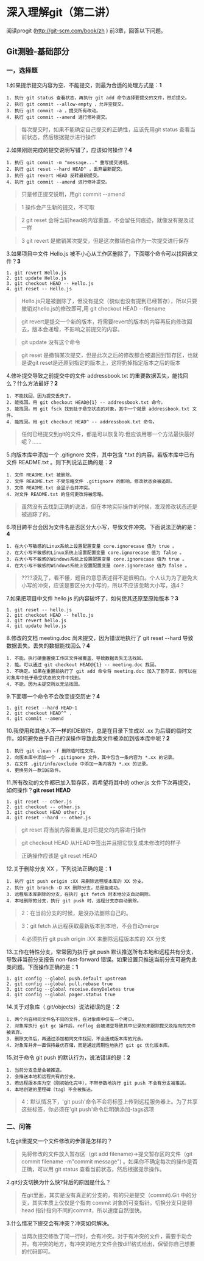 # 深入理解git（第二讲）
阅读progit (http://git-scm.com/book/zh ) 前3章，回答以下问题。
## Git测验-基础部分

### 一，选择题

1.如果提示提交内容为空、不能提交，则最为合适的处理方式是：**1**

	1. 执行 git status 查看状态，再执行 git add 命令选择要提交的文件，然后提交。
	2. 执行 git commit --allow-empty ，允许空提交。
	3. 执行 git commit -a ，提交所有改动。
	4. 执行 git commit --amend 进行修补提交。

	
> 每次提交时，如果不能确定自己提交的正确性，应该先用git status 查看当前状态，然后根据提示进行操作

2.如果刚刚完成的提交说明写错了，应该如何操作？**4**

	1. 执行 git commit -m "message..." 重写提交说明。
	2. 执行 git reset --hard HEAD^ ，丢弃最新提交。
	3. 执行 git revert HEAD 反转最新提交。
	4. 执行 git commit --amend 进行修补提交。

> 只是修正提交说明，用git commit --amend

> 1 操作会产生新的提交，不可取 

> 2 git reset 会将当前head的内容重置，不会留任何痕迹，就像没有提及过一样

> 3 git revert 是撤销某次提交，但是这次撤销也会作为一次提交进行保存

3.如果项目中文件 Hello.js 被不小心从工作区删除了，下面哪个命令可以找回该文件？**3**

    1. git revert Hello.js
    2. git update Hello.js
    3. git checkout HEAD -- Hello.js
    4. git reset -- Hello.js

> Hello.js只是被删除了，但没有提交（貌似也没有提到已经暂存），所以只要撤销对hello.js的修改即可,用 git checkout HEAD --filename 

> git revert是提交一个新的版本，将需要revert的版本的内容再反向修改回去，版本会递增，不影响之前提交的内容。

> git update 没有这个命令

> git reset 是撤销某次提交，但是此次之后的修改都会被退回到暂存区，也就是说git reset是还原到指定的版本上，这将扔掉指定版本之后的版本

4.修补提交导致之前提交中的文件 addressbook.txt 的重要数据丢失，能找回么？什么方法最好？**2**

    1. 不能找回，因为提交丢失了。
    2. 能找回。用 git checkout HEAD@{1} -- addressbook.txt 命令。
    3. 能找回。用 git fsck 找到处于悬空状态的对象，其中一个就是 addressbook.txt 文件。
    4. 能找回。用 git checkout HEAD^ -- addressbook.txt 命令。

> 任何已经提交到git的文件，都是可以恢复的.但应该用哪一个方法最快最好呢？……

5.向版本库中添加一个 .gitignore 文件，其中包含 *.txt 的内容。若版本库中已有文件 README.txt 。则下列说法正确的是：**2**

    1. 文件 README.txt 被删除。
    2. 文件 README.txt 不受忽略文件 .gitignore 的影响，修改状态会被追踪。
    3. 文件 README.txt 会显示合并冲突。
    4. 对文件 README.txt 的任何更改将被忽略。

> 虽然没有去找到正确的说法，但在本地实际操作的时候，发现修改状态还是被追踪了的。

6.项目跨平台会因为文件名是否区分大小写，导致文件冲突。下面说法正确的是： **4**

    1. 在大小写敏感的Linux系统上设置配置变量 core.ignorecase 值为 true 。
    2. 在大小写不敏感的Linux系统上设置配置变量 core.ignorecase 值为 false 。
    3. 在大小写不敏感的Windows系统上设置配置变量 core.ignorecase 值为 true 。
    4. 在大小写不敏感的Windows系统上设置配置变量 core.ignorecase 值为 false 。

> ????凌乱了，看不懂，题目的意思表述得不是很明白。个人认为为了避免大小写的冲突，应该是要区分大小写的，所以不应该忽略大小写，选4？

7.如果把项目中文件 hello.js 的内容破坏了，如何使其还原至原始版本？**3**

    1. git reset -- hello.js
    2. git checkout HEAD -- hello.js
    3. git revert hello.js
    4. git update hello.js
    
8.修改的文档 meeting.doc 尚未提交，因为错误地执行了 git reset --hard 导致数据丢失。丢失的数据能找回么？**4**

    1. 不能。执行硬重置使工作区文件被覆盖，导致数据丢失无法找回。
    2. 能。可以通过 git checkout HEAD@{1} -- meeting.doc 找回。
    3. 不确定。如果在重置前执行了 git add 命令将 meeting.doc 加入了暂存区，则可以在对象库中处于悬空状态的文件中找到。
    4. 不能。因为未提交所以无法找回。

9.下面哪一个命令不会改变提交历史？**4**

	1. git reset --hard HEAD~1
	2. git checkout HEAD^^ .
	4. git commit --amend

10.我使用和其他人不一样的IDE软件，总是在目录下生成以 .xx 为后缀的临时文件。如何避免由于自己的误操作导致此类文件被添加到版本库中呢？**2**

	1. 执行 git clean -f 删除临时性文件。
	2. 向版本库中添加一个 .gitignore 文件，其中包含一条内容为 *.xx 的记录。
	3. 在文件 .git/info/exclude 中添加一条内容为 *.xx 的记录。
	4. 更换另外一款IDE软件。

11.所有改动的文件都已加入暂存区，若希望将其中的 other.js 文件下次再提交，如何操作？**git reset HEAD <file>**

	1. git reset -- other.js
	2. git checkout -- other.js
	3. git checkout HEAD other.js
	4. git reset --hard -- other.js

> git reset 将当前内容重置,是对已提交的内容进行操作

> git checkout HEAD 从HEAD中签出并且把它恢复成未修改时的样子

> 正确操作应该是 git reset HEAD <file>

12.关于删除分支 XX ，下列说法正确的是：**1**

	1. 执行 git push origin :XX 来删除远程版本库的 XX 分支。
	2. 执行 git branch -D XX 删除分支，总是能成功。
	3. 远程版本库删除的分支，在执行 git fetch 时本地分支自动删除。
	4. 本地删除的分支，执行 git push 时，远程分支亦自动删除。

> 2：在当前分支的时候，是没办法删除自己的。

> 3：git fetch 从远程获取最新版本到本地，不会自动merge

> 4:必须执行 git push origin :XX 来删除远程版本库的 XX 分支


13.工作在特性分支，常常因为执行 git push 默认推送所有本地和远程共有分支，导致非当前分支报告 non-fast-forward 错误。如果设置只推送当前分支可避免此类问题。下面操作正确的是：**1**
    
	1. git config --global push.default upstream
	2. git config --global pull.rebase true
	3. git config --global receive.denyDeletes true
	4. git config --global pager.status true

14.关于对象库（.git/objects）说法错误的是：**2**

	1. 两个内容相同文件名不同的文件，在对象库中仅有一个拷贝。
	2. 对象库执行 git gc 操作后，reflog 会被清空导致其中记录的未跟踪提交及指向的文件被丢弃。
	3. 删除文件后，再通过添加相同文件找回，不会造成版本库的冗余。
	4. 对象库并非一直保持最优存储，而是通过周期性地执行 git gc 优化版本库。

> 

15.对于命令 git push 的默认行为，说法错误的是：**2**

	1. 当前分支总是会被推送。
	2. 会推送本地和远程共有的分支。
	3. 若远程版本库为空（刚初始化完毕），不带参数地执行 git push 不会有分支被推送。
	4. 本地创建的里程碑（tag）不会被推送。

> 

> 4：默认情况下，'git push'命令不会将标签上传到远程服务器上。为了共享这些标签，你必须在'git push'命令后明确添加-tags选项

### 二、问答

1.在git里提交一个文件修改的步骤是怎样的？

>	先将修改的文件放入暂存区（git add filename)->提交暂存区的文件（git commit filename -m"commit message")
。如果你不确定每次的操作是否正确，可以用 git status 查看当前状态，然后根据提示操作。

2.git分支切换为什么快?背后的原因是什么？

>	在git里面，其实是没有真正的分支的，有的只是提交（commit).Git 中的分支，其实本质上仅仅是个指向 commit 对象的可变指针。切换分支只是将head 指针指向不同的commit，所以速度自然很快。

3.什么情况下提交会有冲突？冲突如何解决。
	
>	当两次提交修改了同一行时，会有冲突。对于有冲突的文件，需要手动合并。有冲突的地方，有冲突的地方文件会按diff格式给出，保留你自己想要的代码即可。

